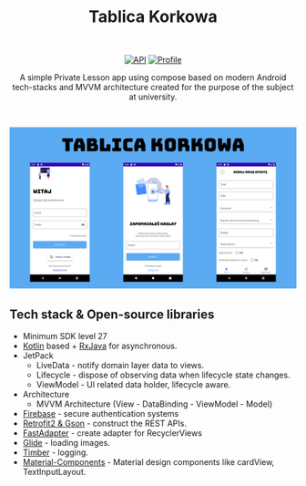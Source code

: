 <h1 align="center">Tablica Korkowa</h1></br>
<p align="center">
  <a href="https://android-arsenal.com/api?level=27"><img alt="API" src="https://img.shields.io/badge/API-27%2B-brightgreen"/></a>
  <a href="https://github.com/jslowinski"><img alt="Profile" src="https://jslowinski.github.io/Website/badges/jslowinski.svg"/></a> 
</p>
<p align="center">  
A simple Private Lesson app using compose based on modern Android tech-stacks and MVVM architecture created for the purpose of the subject at university.
</p>
</br>

<p align="center">
<img src="/previews/screenshot.png"/>
</p>

## Tech stack & Open-source libraries
- Minimum SDK level 27
- [Kotlin](https://kotlinlang.org/) based + [RxJava](https://github.com/ReactiveX/RxJava) for asynchronous.
- JetPack
  - LiveData - notify domain layer data to views.
  - Lifecycle - dispose of observing data when lifecycle state changes.
  - ViewModel - UI related data holder, lifecycle aware.
- Architecture
  - MVVM Architecture (View - DataBinding - ViewModel - Model)
- [Firebase](https://firebase.google.com/docs/auth) - secure authentication systems
- [Retrofit2 & Gson](https://github.com/square/retrofit) - construct the REST APIs.
- [FastAdapter](https://github.com/mikepenz/FastAdapter) - create adapter for RecyclerViews
- [Glide](https://github.com/bumptech/glide) - loading images.
- [Timber](https://github.com/JakeWharton/timber) - logging.
- [Material-Components](https://github.com/material-components/material-components-android) - Material design components like cardView, TextInputLayout.
